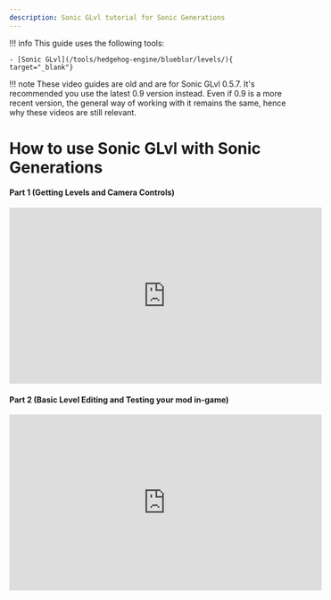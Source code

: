 ```yaml
---
description: Sonic GLvl tutorial for Sonic Generations
---
```

!!! info
    This guide uses the following tools:

    - [Sonic GLvl](/tools/hedgehog-engine/blueblur/levels/){ target="_blank"}

!!! note
    These video guides are old and are for Sonic GLvl 0.5.7. It's recommended you use the latest 0.9 version instead.
    Even if 0.9 is a more recent version, the general way of working with it remains the same, hence why these videos are still relevant.

# How to use Sonic GLvl with Sonic Generations

#### Part 1 (Getting Levels and Camera Controls)
<iframe width="560" height="315" src="https://www.youtube.com/embed/e6olKDqFkR8" title="YouTube video player" frameborder="0" allow="accelerometer; autoplay; clipboard-write; encrypted-media; gyroscope; picture-in-picture" allowfullscreen></iframe>

#### Part 2 (Basic Level Editing and Testing your mod in-game)
<iframe width="560" height="315" src="https://www.youtube.com/embed/F5ILHTlMjgs" title="YouTube video player" frameborder="0" allow="accelerometer; autoplay; clipboard-write; encrypted-media; gyroscope; picture-in-picture" allowfullscreen></iframe>